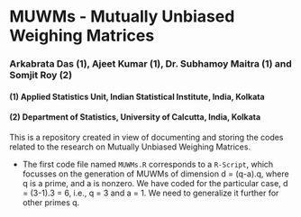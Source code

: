 # MUWMs - Mutually Unbiased Weighing Matrices

### Arkabrata Das (1), Ajeet Kumar (1), Dr. Subhamoy Maitra (1) and Somjit Roy (2)

#### (1) Applied Statistics Unit, Indian Statistical Institute, India, Kolkata
#### (2) Department of Statistics, University of Calcutta, India, Kolkata

This is a repository created in view of documenting and storing the codes related to the research on Mutually Unbiased Weighing Matrices.

* The first code file named `MUWMs.R` corresponds to a `R-Script`, which focusses on the generation of MUWMs of dimension d = (q-a).q, where q is a prime, and a is nonzero. We have coded for the particular case, d = (3-1).3 = 6, i.e., q = 3 and a = 1. We need to generalize it further for other primes q.
